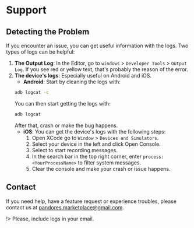 
# Support

## Detecting the Problem
If you encounter an issue, you can get useful information with the logs.
Two types of logs can be helpful:
1. **The Output Log**: In the Editor, go to `windows` > `Developer Tools` > `Output Log`. If you see red or yellow text, 
that's probably the reason of the error.
2. **The device's logs**: Especially useful on Android and iOS. 
    - **Android**: Start by cleaning the logs with: 
    ```bash
    adb logcat -c
    ```
    You can then start getting the logs with:
    ```bash
    adb logcat
    ```
    After that, crash or make the bug happens.
    - **iOS**: You can get the device's logs with the following steps: 
        1. Open XCode go to `Window` > `Devices and Simulators`.
        2. Select your device in the left and click Open Console.
        3. Select to start recording messages.
        4. In the search bar in the top right corner, enter `process: <YourProcessName>` to filter system messages.
        5. Clear the console and make your crash or issue happens.


## Contact
If you need help, have a feature request or experience troubles, please contact us at [pandores.marketplace@gmail.com](mailto:pandores.marketplace+FirebaseFeatures@gmail.com?subject=Firebase%20Features%20-%20).

!> Please, include logs in your email.
